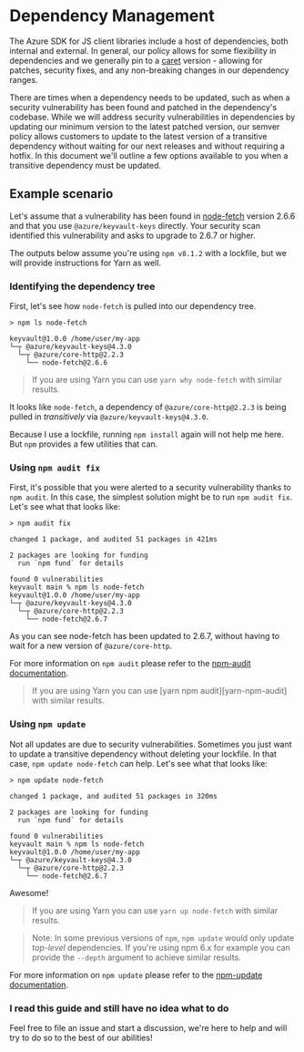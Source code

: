 # Dependency Management

The Azure SDK for JS client libraries include a host of dependencies, both internal and external. In general, our policy allows for some flexibility in dependencies and we generally pin to a [caret] version - allowing for patches, security fixes, and any non-breaking changes in our dependency ranges.

There are times when a dependency needs to be updated, such as when a security vulnerability has been found and patched in the dependency's codebase. While we will address security vulnerabilities in dependencies by updating our minimum version to the latest patched version, our semver policy allows customers to update to the latest version of a transitive dependency without waiting for our next releases and without requiring a hotfix. In this document we'll outline a few options available to you when a transitive dependency must be updated.

## Example scenario

Let's assume that a vulnerability has been found in [node-fetch] version 2.6.6 and that you use `@azure/keyvault-keys` directly. Your security scan identified this vulnerability and asks to upgrade to 2.6.7 or higher.

The outputs below assume you're using `npm v8.1.2` with a lockfile, but we will provide instructions for Yarn as well.

### Identifying the dependency tree

First, let's see how `node-fetch` is pulled into our dependency tree.

```
> npm ls node-fetch

keyvault@1.0.0 /home/user/my-app
└─┬ @azure/keyvault-keys@4.3.0
  └─┬ @azure/core-http@2.2.3
    └── node-fetch@2.6.6
```

> If you are using Yarn you can use `yarn why node-fetch` with similar results.

It looks like `node-fetch`, a dependency of `@azure/core-http@2.2.3` is being pulled in _transitively_ via `@azure/keyvault-keys@4.3.0`.

Because I use a lockfile, running `npm install` again will not help me here. But `npm` provides a few utilities that can.

### Using `npm audit fix`

First, it's possible that you were alerted to a security vulnerability thanks to `npm audit`. In this case, the simplest solution might be to run `npm audit fix`. Let's see what that looks like:

```
> npm audit fix

changed 1 package, and audited 51 packages in 421ms

2 packages are looking for funding
  run `npm fund` for details

found 0 vulnerabilities
keyvault main % npm ls node-fetch
keyvault@1.0.0 /home/user/my-app
└─┬ @azure/keyvault-keys@4.3.0
  └─┬ @azure/core-http@2.2.3
    └── node-fetch@2.6.7
```

As you can see node-fetch has been updated to 2.6.7, without having to wait for a new version of `@azure/core-http`.

For more information on `npm audit` please refer to the [npm-audit documentation][npm-audit].

> If you are using Yarn you can use [yarn npm audit][yarn-npm-audit] with similar results.

### Using `npm update`

Not all updates are due to security vulnerabilities. Sometimes you just want to update a transitive dependency without deleting your lockfile. In that case, `npm update node-fetch` can help. Let's see what that looks like:

```
> npm update node-fetch

changed 1 package, and audited 51 packages in 320ms

2 packages are looking for funding
  run `npm fund` for details

found 0 vulnerabilities
keyvault main % npm ls node-fetch
keyvault@1.0.0 /home/user/my-app
└─┬ @azure/keyvault-keys@4.3.0
  └─┬ @azure/core-http@2.2.3
    └── node-fetch@2.6.7
```

Awesome!

> If you are using Yarn you can use `yarn up node-fetch` with similar results.

> Note: In some previous versions of `npm`, `npm update` would only update _top-level_ dependencies. If you're using npm 6.x for example you can provide the `--depth` argument to achieve similar results.


For more information on `npm update` please refer to the [npm-update documentation][npm-update].


### I read this guide and still have no idea what to do

Feel free to file an issue and start a discussion, we're here to help and will try to do so to the best of our abilities!

[caret]: https://docs.npmjs.com/cli/v6/using-npm/semver#caret-ranges-123-025-004
[node-fetch]: https://www.npmjs.com/package/node-fetch
[npm-audit]: https://docs.npmjs.com/cli/v8/commands/npm-audit
[npm-update]: https://docs.npmjs.com/cli/v8/commands/npm-update
